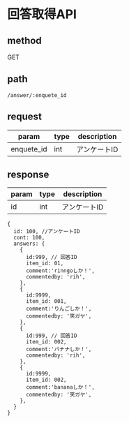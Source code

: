 # 回答取得API
## method
GET

## path
`/answer/:enquete_id`

## request
|param|type|description|
|---|---|---|
|enquete_id|int|アンケートID|

## response
|param|type|description|
|---|---|---|
|id|int|アンケートID|

```
{
  id: 100, //アンケートID
  cont: 100,
  answers: {
    {
      id:999, // 回答ID
      item_id: 01,
      comment:'rinngoしか！',
      commentedby: 'rih',
    },
    {
      id:9999,
      item_id: 001,
      comment:'りんごしか！',
      commentedby: '笑ガヤ',
    },
    {
      id:999, // 回答ID
      item_id: 002,
      comment:'バナナしか！',
      commentedby: 'rih',
    },
    {
      id:9999,
      item_id: 002,
      comment:'bananaしか！',
      commentedby: '笑ガヤ',
    },
  }
}  
```
